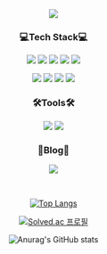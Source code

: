 

<div align="center">
<img src="https://capsule-render.vercel.app/api?type=waving&color=auto&height=300&section=header&text=Soyoung%20&fontSize=90" />

  

### 💻Tech Stack💻
<img src="https://img.shields.io/badge/Python-3766AB?style=flat&logo=Python&logoColor=white"/></a>
<img src="https://img.shields.io/badge/C++-00599C?style=flat&logo=C%2B%2B&logoColor=white"/></a>
<img src="https://img.shields.io/badge/C-A8B9CC?style=flat&logo=C%2B%2B&logoColor=white"/></a>
<img src="https://img.shields.io/badge/Java-007396?style=flat&logo=Java&logoColor=white"/></a>
<img src="https://img.shields.io/badge/React-61DAFB?style=flat&logo=React&logoColor=white"/></a>

<img src="https://img.shields.io/badge/HTML-E34F26?style=flat&logo=HTML5&logoColor=white"/></a>
<img src="https://img.shields.io/badge/CSS-1572B6?style=flat&logo=CSS3&logoColor=white"/></a>
<img src="https://img.shields.io/badge/JavaScript-F7DF1E?style=flat&logo=JavaScript&logoColor=white"/></a>
<img src="https://img.shields.io/badge/JQuery-0769AD?style=flat&logo=JQuery&logoColor=white"/></a>

### 🛠Tools🛠
<img src="https://img.shields.io/badge/Visual-Studio-5c2d91?style=flat&logo=Visual-Studio&logoColor=white"/></a>
<img src="https://img.shields.io/badge/Eclipse-IDE-2c2255?style=flat&logo=Eclipse-IDE&logoColor=white"/></a>


### 📑Blog📑 </br>

<a href="https://nnuoyos.tistory.com/"><img src="https://img.shields.io/badge/Tistory-000000?style=flat&logo=Tistory&logoColor=white"/></a>

</br>

[![Top Langs](https://github-readme-stats.vercel.app/api/top-langs/?username=nnuoyos&layout=compact&theme=본인이선택한테마명&langs_count=7)](https://github.com/anuraghazra/github-readme-stats)

[![Solved.ac 프로필](http://mazassumnida.wtf/api/v2/generate_badge?boj=ssoyyoung)](https://solved.ac/ssoyyoung)

![Anurag's GitHub stats](https://github-readme-stats.vercel.app/api?username=nnuoyos&show_icons=true&theme=radical)

</div>

<!--


<a href="버튼을 눌렀을 때 이동할 링크" target="_blank"><img src="https://img.shields.io/badge/뱃지레이블-배경색?style=뱃지모양&logo=로고&logoColor=로고색상"/></a>


**nnuoyos/nnuoyos** is a ✨ _special_ ✨ repository because its `README.md` (this file) appears on your GitHub profile.

Here are some ideas to get you started:

- 🔭 I’m currently working on ...
- 🌱 I’m currently learning ...
- 👯 I’m looking to collaborate on ...
- 🤔 I’m looking for help with ...
- 💬 Ask me about ...
- 📫 How to reach me: ...
- 😄 Pronouns: ...
- ⚡ Fun fact: ...
-->
